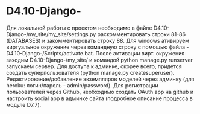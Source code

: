 # D4.10-Django-

Для локальной работы с проектом необходимо в файле D4.10-Django-/my_site/my_site/settings.py раскомментировать строки 81-86 (DATABASES) и закомментировать строку 88.
Для windows ативируем виртуальное окружение через командную строку с помощью файла - D4.10-Django-/Scripts/activate.bat.
После активации вирт. окружения заходим D4.10-Django-/my_site/ и командой python manage.py runserver запускаем сервер.
Для доступа к админке, скорее всего, придется создать суперпользователя (python manage.py createsuperuser).
Редактирование/добавление экземпляров моделей через админку (для heroku: логин/пароль - admin/password).
Для регистрации пользователей через Github, необходимо создать OAuth app на github и настроить social app в админке сайта (подробное описание процесса в модуле D7.7).
